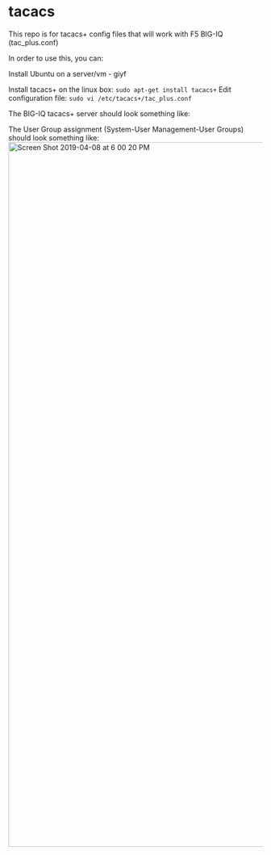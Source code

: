 # tacacs
This repo is for tacacs+ config files that will work with F5 BIG-IQ (tac_plus.conf)

In order to use this, you can:

Install Ubuntu on a server/vm - giyf

Install tacacs+ on the linux box: 
```sudo apt-get install tacacs+```
Edit configuration file:
```sudo vi /etc/tacacs+/tac_plus.conf```

The BIG-IQ tacacs+ server should look something like: 


The User Group assignment (System-User Management-User Groups) should look something like:
<img width="1398" alt="Screen Shot 2019-04-08 at 6 00 20 PM" src="https://user-images.githubusercontent.com/12305166/55766187-51dadb80-5a28-11e9-817f-c3f9584b202e.png">
